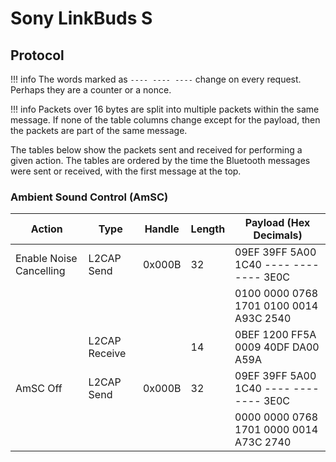# Sony LinkBuds S

## Protocol

!!! info
    The words marked as `---- ---- ----` change on every request. Perhaps they are a counter or a nonce.

!!! info
    Packets over 16 bytes are split into multiple packets within the same message.
    If none of the table columns change except for the payload, then the packets are part of the same message.

The tables below show the packets sent and received for performing a given action.
The tables are ordered by the time the Bluetooth messages were sent or received, with the first message at the top.

### Ambient Sound Control (AmSC)

| Action                  | Type          | Handle | Length | Payload (Hex Decimals)                  |
| ----------------------- | ------------- | ------ | ------ | --------------------------------------- |
| Enable Noise Cancelling | L2CAP Send    | 0x000B | 32     | 09EF 39FF 5A00 1C40 ---- ---- ---- 3E0C |
|                         |               |        |        | 0100 0000 0768 1701 0100 0014 A93C 2540 |
|                         | L2CAP Receive |        | 14     | 0BEF 1200 FF5A 0009 40DF DA00 A59A      |
| AmSC Off                | L2CAP Send    | 0x000B | 32     | 09EF 39FF 5A00 1C40 ---- ---- ---- 3E0C |
|                         |               |        |        | 0000 0000 0768 1701 0000 0014 A73C 2740 |
